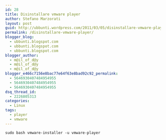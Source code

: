 ```yaml
---
id: 28
title: Disinstallare vmware player
author: Stefano Marzorati
layout: post
guid: http://ubbunti.wordpress.com/2011/03/05/disinstallare-vmware-player
permalink: /disinstallare-vmware-player/
blogger_blog:
  - ubbunti.blogspot.com
  - ubbunti.blogspot.com
  - ubbunti.blogspot.com
blogger_author:
  - m@il_of_d@y
  - m@il_of_d@y
  - m@il_of_d@y
blogger_e466c7156e8bac77e64f63e8bad92c92_permalink:
  - 5646930407484954955
  - 5646930407484954955
  - 5646930407484954955
dsq_thread_id:
  - 2226805313
categories:
  - Linux
tags:
  - player
  - vmware
---
```

`sudo bash vmware-installer -u vmware-player`